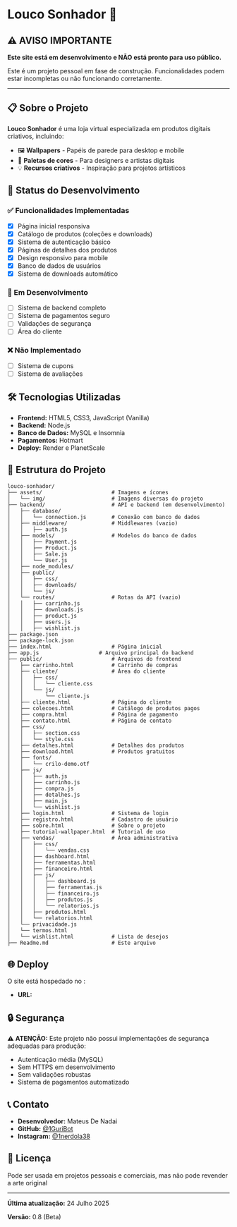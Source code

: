 # Louco Sonhador 🎨

## ⚠️ AVISO IMPORTANTE

**Este site está em desenvolvimento e NÃO está pronto para uso público.**

Este é um projeto pessoal em fase de construção. Funcionalidades podem estar incompletas ou não funcionando corretamente.

---

## 📋 Sobre o Projeto

**Louco Sonhador** é uma loja virtual especializada em produtos digitais criativos, incluindo:

- 🖼️ **Wallpapers** - Papéis de parede para desktop e mobile
- 🎨 **Paletas de cores** - Para designers e artistas digitais
- 💡 **Recursos criativos** - Inspiração para projetos artísticos

## 🚧 Status do Desenvolvimento

### ✅ Funcionalidades Implementadas
- [x] Página inicial responsiva
- [x] Catálogo de produtos (coleções e downloads)
- [x] Sistema de autenticação básico
- [x] Páginas de detalhes dos produtos
- [x] Design responsivo para mobile
- [x] Banco de dados de usuários
- [x] Sistema de downloads automático

### 🔄 Em Desenvolvimento
- [ ] Sistema de backend completo
- [ ] Sistema de pagamentos seguro
- [ ] Validações de segurança
- [ ] Área do cliente

### ❌ Não Implementado
- [ ] Sistema de cupons
- [ ] Sistema de avaliações

## 🛠️ Tecnologias Utilizadas

- **Frontend:** HTML5, CSS3, JavaScript (Vanilla)
- **Backend:** Node.js
- **Banco de Dados:** MySQL e Insomnia
- **Pagamentos:** Hotmart
- **Deploy:** Render e PlanetScale

## 📁 Estrutura do Projeto

```
louco-sonhador/
├── assets/                      # Imagens e ícones
│   └── img/                     # Imagens diversas do projeto
├── backend/                     # API e backend (em desenvolvimento)
│   ├── database/
│   │   └── connection.js        # Conexão com banco de dados
│   ├── middleware/              # Middlewares (vazio)
│   │   ├── auth.js
│   ├── models/                  # Modelos do banco de dados
│   │   ├── Payment.js
│   │   ├── Product.js
│   │   ├── Sale.js
│   │   └── User.js
│   ├── node_modules/
│   ├── public/
│   │   ├── css/
│   │   ├── downloads/
│   │   └── js/
│   └── routes/                  # Rotas da API (vazio)
│   │   ├── carrinho.js
│   │   ├── downloads.js
│   │   ├── product.js
│   │   ├── users.js
│   │   ├── wishlist.js
├── package.json
├── package-lock.json
├── index.html                   # Página inicial
├── app.js                   # Arquivo principal do backend
├── public/                      # Arquivos do frontend
│   ├── carrinho.html            # Carrinho de compras
│   ├── cliente/                 # Área do cliente
│   │   ├── css/
│   │   │   └── cliente.css
│   │   └── js/
│   │       └── cliente.js
│   ├── cliente.html             # Página do cliente
│   ├── colecoes.html            # Catálogo de produtos pagos
│   ├── compra.html              # Página de pagamento
│   ├── contato.html             # Página de contato
│   ├── css/
│   │   ├── section.css
│   │   └── style.css
│   ├── detalhes.html            # Detalhes dos produtos
│   ├── download.html            # Produtos gratuitos
│   ├── fonts/
│   │   └── crilo-demo.otf
│   ├── js/
│   │   ├── auth.js
│   │   ├── carrinho.js
│   │   ├── compra.js
│   │   ├── detalhes.js
│   │   ├── main.js
│   │   └── wishlist.js
│   ├── login.html               # Sistema de login
│   ├── registro.html            # Cadastro de usuário
│   ├── sobre.html               # Sobre o projeto
│   ├── tutorial-wallpaper.html  # Tutorial de uso
│   ├── vendas/                  # Área administrativa
│   │   ├── css/
│   │   │   └── vendas.css
│   │   ├── dashboard.html
│   │   ├── ferramentas.html
│   │   ├── financeiro.html
│   │   ├── js/
│   │   │   ├── dashboard.js
│   │   │   ├── ferramentas.js
│   │   │   ├── financeiro.js
│   │   │   ├── produtos.js
│   │   │   └── relatorios.js
│   │   ├── produtos.html
│   │   └── relatorios.html
│   └── privacidade.js 
│   └── termos.html
│   └── wishlist.html            # Lista de desejos
├── Readme.md                    # Este arquivo
```

## 🌐 Deploy

O site está hospedado no :
- **URL:** 

## 🔒 Segurança

⚠️ **ATENÇÃO:** Este projeto não possui implementações de segurança adequadas para produção:

- Autenticação média (MySQL)
- Sem HTTPS em desenvolvimento
- Sem validações robustas
- Sistema de pagamentos automatizado

## 📞 Contato

- **Desenvolvedor:** Mateus De Nadai
- **GitHub:** [@1GuriBot](https://github.com/1GuriBot)
- **Instagram:** [@1nerdola38](https://instagram.com/1nerdola38)

## 📄 Licença

Pode ser usada em projetos pessoais e comerciais, mas não pode revender a arte original

---

**Última atualização:** 24 Julho 2025

**Versão:** 0.8 (Beta)
